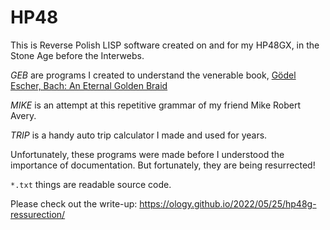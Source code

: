 HP48
====

This is Reverse Polish LISP software created on and for my HP48GX,
in the Stone Age before the Interwebs.

*GEB* are programs I created to understand the venerable book,
[Gödel Escher, Bach: An Eternal Golden Braid](https://en.wikipedia.org/wiki/G%C3%B6del,_Escher,_Bach)

*MIKE* is an attempt at this repetitive grammar of my friend Mike Robert Avery.

*TRIP* is a handy auto trip calculator I made and used for years.

Unfortunately, these programs were made before I understood the importance of documentation.
But fortunately, they are being resurrected!

`*.txt` things are readable source code.

Please check out the write-up: https://ology.github.io/2022/05/25/hp48g-ressurection/
